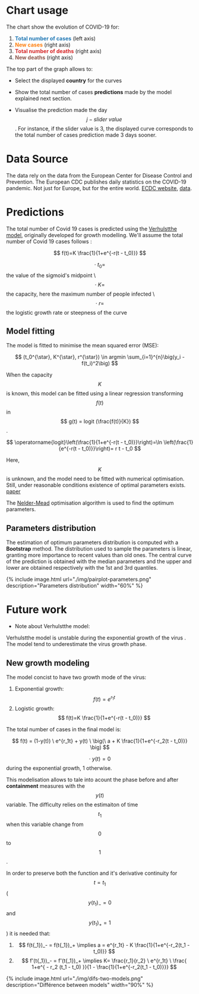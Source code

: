 

# Chart usage

The chart show the evolution of COVID-19 for:

1. <span style="color:#1f77b4">**Total number of cases**</span> (left axis)
2. <span style="color:#ff7f0e">**New cases**</span> (right axis)
3. <span style="color:#d62728">**Total number of deaths**</span>  (right axis)
4. <span style="color:#8c564b">**New deaths**</span>  (right axis)

The top part of the graph allows to:

* Select the displayed **country** for the curves

* Show the  total number of cases  **predictions** made by the model explained next section.

* Visualise the prediction made the day $$ j-slider \ value $$. For instance, if the slider value is 3, the displayed curve corresponds to the total number of cases prediction made 3 days sooner.

# Data Source

The data rely on the data from the European Center for Disease Control and Prevention. The European CDC publishes daily statistics on the COVID-19 pandemic. Not just for Europe, but for the entire world. [ECDC website](https://www.ecdc.europa.eu/en),  [data](https://covid.ourworldindata.org/data/ecdc/full_data.csv).



# Predictions

The total number of Covid 19 cases is predicted using the [Verhulstthe model](https://en.wikipedia.org/wiki/Logistic_function), originally developed for growth modelling. We'll assume the total number of Covid 19 cases follows :

$$ f(t)=K \frac{1}{1+e^{-r(t - t_0)}} $$

$$ \cdot \ t_{0}= $$ the value  of the sigmoid's midpoint \\
$$\cdot \ K= $$ the capacity, here the maximum number of people infected \\
$$\cdot \ r=$$ the logistic growth rate or steepness of the curve 

## Model fitting

The model is fitted to minimise the mean squared error (MSE):

$$ (t_0^{\star}, K^{\star}, r^{\star}) \in argmin \sum_{i=1}^{n}\big(y_i - f(t_i)^2\big) $$ 

When the capacity $$ K $$ is known, this model can be fitted using a linear regression transforming $$ f(t) $$ in  $$ g(t) = logit (\frac{f(t)}{K}) $$. 

$$ \operatorname{logit}\left(\frac{1}{1+e^{-r(t - t_0)}}\right)=\ln \left(\frac{1}{e^{-r(t - t_0)}}\right)= r t - t_0 $$

Here, $$ K $$ is unknown, and the model need to be fitted with numerical optimisation. Still, under reasonable conditions existence of optimal parameters exists. [paper](https://www.sciencedirect.com/science/article/abs/pii/S0096300395002510)

The [Nelder-Mead](https://en.wikipedia.org/wiki/Nelder–Mead_method) optimisation algorithm is used to find the optimum parameters.

## Parameters distribution

The estimation of optimum parameters distribution is computed with a **Bootstrap** method. The distribution used to sample the parameters is linear, granting more importance to recent values than old ones. The central curve of the prediction is obtained with the median parameters and the upper and lower are obtained respectively with the 1st and 3rd quantiles.

{% include image.html url="./img/pairplot-parameters.png" description="Parameters distribution" width="60%" %}

# Future work

* Note about Verhulstthe model:

Verhulstthe model is unstable during the exponential growth of the virus . The model tend to underestimate the virus  growth phase. 

## New growth modeling

The model concist to have two growth mode of the virus: 

1. Exponential growth: $$ f(t) = e^{r_1t} $$
2. Logistic growth: $$ f(t)=K \frac{1}{1+e^{-r(t - t_0)}} $$

The total number of cases in the final model is:

$$ f(t) = (1-y(t)) \ e^{r_1t} + y(t) \ \big(\ a +  K \frac{1}{1+e^{-r_2(t - t_0)}} \big) $$

$$ \cdot \ y(t)= 0 $$ during the exponential growth, 1 otherwise.

This modelisation allows to tale into acount the phase before and after **containment** measures with the $$y(t)$$ variable.  The difficulty relies on the estimaiton of time $$t_1$$ when this variable change from $$0$$ to $$1$$.

In order to preserve both the function and it's derivative continuity for $$ t=t_1 $$  ($$  y(t_1)_-=0 $$ and $$ y(t_1)_+=1 $$) it is needed that:

1. $$ f(t{_1})_- = f(t{_1})_+ \implies a  = e^{r_1t} - K \frac{1}{1+e^{-r_2(t_1 - t_0)}}  $$
2. $$  f'(t{_1})_- = f'(t{_1})_+ \implies   K= \frac{r_1}{r_2} \  e^{r_1t} \  \frac{ 1+e^{ - r_2 (t_1 - t_0) }}{1 - \frac{1}{1+e^{-r_2(t_1 - t_0)}}} $$ 

{% include image.html url="./img/difs-two-models.png" description="Différence between models" width="90%" %}